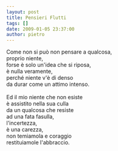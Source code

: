 ```yaml
---
layout: post
title: Pensieri Flutti
tags: []
date: 2009-01-05 23:37:00
author: pietro
---
```

Come non si può non pensare a qualcosa,<br/>proprio niente,<br/>forse è solo un'idea che si riposa,<br/>è nulla veramente,<br/>perché niente v'è di denso<br/>da durar come un attimo intenso.<br/><br/>Ed il mio niente che non esiste<br/>è assistito nella sua culla<br/>da un qualcosa che resiste<br/>ad una fata fasulla,<br/>l'incertezza,<br/>è una carezza,<br/>non temiamola e coraggio<br/>restituiamole l'abbraccio.
